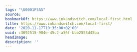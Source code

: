 ```yaml
---
tags: "\U0001F5A5"
source:
bookmarkOf: https://www.inkandswitch.com/local-first.html
title: https://www.inkandswitch.com/local-first/
date: '2020-11-17T10:35:00+02:00'
uuid: c3692515-984e-45c2-a56f-bbb2553d45ba
headImage:
description: ''
---
```

